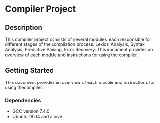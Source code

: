 # Compiler Project

## Description

This compiler project consists of several modules, each responsible for different stages of the compilation process: Lexical Analysis, Syntax Analysis, Predictive Parsing, Error Recovery. This document provides an overview of each module and instructions for using the compiler.

## Getting Started

This document provides an overview of each module and instructions for using thecompiler.

### Dependencies

* GCC version 7.4.0
* Ubuntu 18.04 and above
